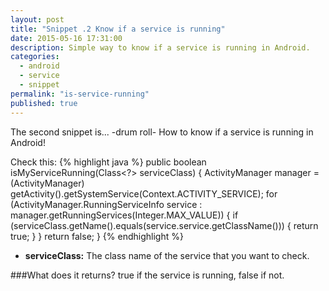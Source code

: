 ```yaml
---
layout: post
title: "Snippet .2 Know if a service is running"
date: 2015-05-16 17:31:00
description: Simple way to know if a service is running in Android.
categories: 
  - android
  - service
  - snippet
permalink: "is-service-running"
published: true
---
```


The second snippet is... -drum roll- How to know if a service is running in Android!

Check this:
{% highlight java %}
public boolean isMyServiceRunning(Class<?> serviceClass) {
    ActivityManager manager = (ActivityManager) getActivity().getSystemService(Context.ACTIVITY_SERVICE);
    for (ActivityManager.RunningServiceInfo service : manager.getRunningServices(Integer.MAX_VALUE)) {
        if (serviceClass.getName().equals(service.service.getClassName())) {
            return true;
        }
    }
    return false;
}
{% endhighlight %}

- **serviceClass:** The class name of the service that you want to check.

###What does it returns?
true if the service is running, false if not.
